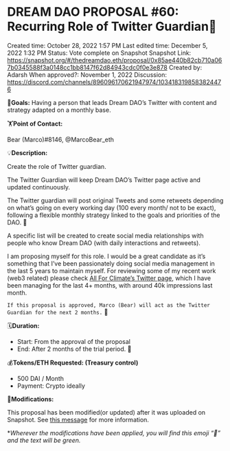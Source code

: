 # DREAM DAO PROPOSAL #60: Recurring Role of Twitter Guardian📝

Created time: October 28, 2022 1:57 PM
Last edited time: December 5, 2022 1:32 PM
Status: Vote complete on Snapshot
Snapshot Link: https://snapshot.org/#/thedreamdao.eth/proposal/0x85ae440b82cb710a067b0345588f3a0148cc1bb8147f62d84943cdc0f0e3e878
Created by: Adarsh
When approved?: November 1, 2022
Discussion: https://discord.com/channels/896096170621947974/1034183198583824476

🎯**Goals:** Having a person that leads Dream DAO’s Twitter with content and strategy adapted on a monthly base.

🏋️**Point of Contact:**

Bear (Marco)#8146, @MarcoBear_eth

💡**Description:**

Create the role of Twitter guardian.

The Twitter Guardian will keep Dream DAO’s Twitter page active and updated continuously.

The Twitter guardian will post original Tweets and some retweets depending on what’s going on every working day (100 every month/ not to be exact), following a flexible monthly strategy linked to the goals and priorities of the DAO. 📝

A specific list will be created to create social media relationships with people who know Dream DAO (with daily interactions and retweets).

I am proposing myself for this role. I would be a great candidate as it’s something that I’ve been passionately doing social media management in the last 5 years to maintain myself. For reviewing some of my recent work (web3 related) please check [All For Climate’s Twitter page](https://twitter.com/all4climatedao?s=21&t=IjNbkhinvy3zeyuzKyTIpQ), which I have been managing for the last 4+ months, with around 40k impressions last month.

`If this proposal is approved, Marco (Bear) will act as the Twitter Guardian for the next 2 months.` 📝

🗓️**Duration:**

- Start: From the approval of the proposal
- End: After 2 months of the trial period. 📝

💰**Tokens/ETH Requested: (Treasury control)**

- 500 DAI / Month
- Payment: Crypto ideally

📝**Modifications:**

This proposal has been modified(or updated) after it was uploaded on Snapshot.
See [this message](https://discord.com/channels/896096170621947974/1034183198583824476/1036944366679363684) for more information.

**Wherever the modifications have been applied, you will find this emoji “📝” and the text will be green.*
